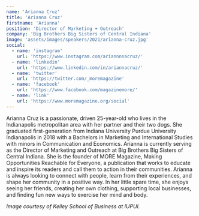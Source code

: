 ```yaml
---
name: 'Arianna Cruz'
title: 'Arianna Cruz'
firstname: 'Arianna'
position: 'Director of Marketing + Outreach'
company: 'Big Brothers Big Sisters of Central Indiana'
image: 'assets/images/speakers/2021/arianna-cruz.jpg'
social:
  - name: 'instagram'
    url: 'https://www.instagram.com/ariannnnacruz/'
  - name: 'linkedin'
    url: 'https://www.linkedin.com/in/ariannacruz/'
  - name: 'twitter'
    url: 'https://twitter.com/_moremagazine'
  - name: 'facebook'
    url: 'https://www.facebook.com/magazinemore/'
  - name: 'link'
    url: 'https://www.moremagazine.org/social'
---
```


Arianna Cruz is a passionate, driven 25-year-old who lives in the Indianapolis metropolitan area with her partner and their two dogs. She graduated first-generation from Indiana University Purdue University Indianapolis in 2018 with a Bachelors in Marketing and International Studies with minors in Communication and Economics. Arianna is currently serving as the Director of Marketing and Outreach at Big Brothers Big Sisters of Central Indiana. She is the founder of MORE Magazine, Making Opportunities Reachable for Everyone, a publication that works to educate and inspire its readers and call them to action in their communities. Arianna is always looking to connect with people, learn from their experiences, and shape her community in a positive way. In her little spare time, she enjoys seeing her friends, creating her own clothing, supporting local businesses, and finding fun new ways to exercise her mind and body.

*Image courtesy of Kelley School of Business at IUPUI.*